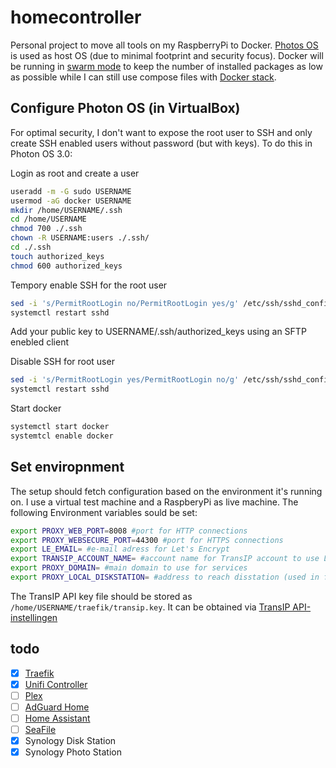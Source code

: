 # homecontroller
Personal project to move all tools on my RaspberryPi to Docker. [Photos OS](https://github.com/vmware/photon) is used as host OS (due to minimal footprint and security focus). Docker will be running in [swarm mode](https://docs.docker.com/engine/swarm/swarm-tutorial/) to keep the number of installed packages as low as possible while I can still use compose files with [Docker stack](https://docs.docker.com/engine/reference/commandline/stack/).

## Configure Photon OS (in VirtualBox)
For optimal security, I don't want to expose the root user to SSH and only create SSH enabled users without password (but with keys). To do this in Photon OS 3.0:

Login as root and create a user
```bash
useradd -m -G sudo USERNAME
usermod -aG docker USERNAME
mkdir /home/USERNAME/.ssh
cd /home/USERNAME
chmod 700 ./.ssh
chown -R USERNAME:users ./.ssh/
cd ./.ssh
touch authorized_keys
chmod 600 authorized_keys
```

Tempory enable SSH for the root user
```bash
sed -i 's/PermitRootLogin no/PermitRootLogin yes/g' /etc/ssh/sshd_config
systemctl restart sshd
```

Add your public key to USERNAME/.ssh/authorized_keys using an SFTP enebled client

Disable SSH for root user
```bash
sed -i 's/PermitRootLogin yes/PermitRootLogin no/g' /etc/ssh/sshd_config
systemctl restart sshd
```

Start docker
```bash
systemctl start docker
systemtcl enable docker
```

## Set enviropnment
The setup should fetch configuration based on the environment it's running on. I use a virtual test machine and a RaspberyPi as live machine. The following Environment variables sould be set:
```bash
export PROXY_WEB_PORT=8008 #port for HTTP connections
export PROXY_WEBSECURE_PORT=44300 #port for HTTPS connections
export LE_EMAIL= #e-mail adress for Let's Encrypt
export TRANSIP_ACCOUNT_NAME= #account name for TransIP account to use LE DNS challenges
export PROXY_DOMAIN= #main domain to use for services
export PROXY_LOCAL_DISKSTATION= #address to reach disstation (used in file provider)
```

The TransIP API key file should be stored as `/home/USERNAME/traefik/transip.key`. It can be obtained via [TransIP API-instellingen](https://www.transip.nl/cp/account/api/)


## todo
- [X] [Traefik](https://hub.docker.com/_/traefik/)
- [X] [Unifi Controller](https://github.com/linuxserver/docker-unifi-controller)
- [ ] [Plex](https://github.com/linuxserver/docker-plex)
- [ ] [AdGuard Home](https://github.com/AdguardTeam/AdGuardHome/wiki/Docker)
- [ ] [Home Assistant](https://www.home-assistant.io/docs/installation/docker/)
- [ ] [SeaFile](https://download.seafile.com/published/seafile-manual/docker/deploy%20seafile%20with%20docker.md)
- [X] Synology Disk Station
- [X] Synology Photo Station